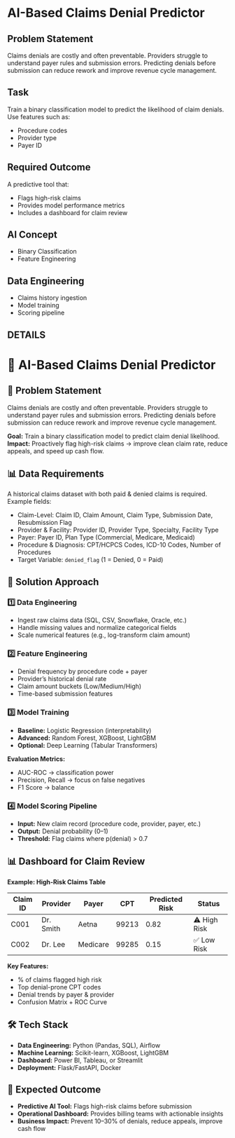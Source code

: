 # AI-Based Claims Denial Predictor

## Problem Statement
Claims denials are costly and often preventable. Providers struggle to understand payer rules and submission errors. Predicting denials before submission can reduce rework and improve revenue cycle management.

## Task
Train a binary classification model to predict the likelihood of claim denials. Use features such as:

- Procedure codes
- Provider type
- Payer ID

## Required Outcome
A predictive tool that:

- Flags high-risk claims
- Provides model performance metrics
- Includes a dashboard for claim review

## AI Concept
- Binary Classification
- Feature Engineering

## Data Engineering
- Claims history ingestion
- Model training
- Scoring pipeline

## DETAILS

# 🏥 AI-Based Claims Denial Predictor

## 📌 Problem Statement
Claims denials are costly and often preventable. Providers struggle to understand payer rules and submission errors. Predicting denials before submission can reduce rework and improve revenue cycle management.

**Goal:** Train a binary classification model to predict claim denial likelihood.  
**Impact:** Proactively flag high-risk claims → improve clean claim rate, reduce appeals, and speed up cash flow.

## 📊 Data Requirements
A historical claims dataset with both paid & denied claims is required. Example fields:

- Claim-Level: Claim ID, Claim Amount, Claim Type, Submission Date, Resubmission Flag  
- Provider & Facility: Provider ID, Provider Type, Specialty, Facility Type  
- Payer: Payer ID, Plan Type (Commercial, Medicare, Medicaid)  
- Procedure & Diagnosis: CPT/HCPCS Codes, ICD-10 Codes, Number of Procedures  
- Target Variable: `denied_flag` (1 = Denied, 0 = Paid)  

## 🔧 Solution Approach

### 1️⃣ Data Engineering
- Ingest raw claims data (SQL, CSV, Snowflake, Oracle, etc.)
- Handle missing values and normalize categorical fields
- Scale numerical features (e.g., log-transform claim amount)

### 2️⃣ Feature Engineering
- Denial frequency by procedure code + payer
- Provider’s historical denial rate
- Claim amount buckets (Low/Medium/High)
- Time-based submission features

### 3️⃣ Model Training
- **Baseline:** Logistic Regression (interpretability)  
- **Advanced:** Random Forest, XGBoost, LightGBM  
- **Optional:** Deep Learning (Tabular Transformers)  

**Evaluation Metrics:**  
- AUC-ROC → classification power  
- Precision, Recall → focus on false negatives  
- F1 Score → balance  

### 4️⃣ Model Scoring Pipeline
- **Input:** New claim record (procedure code, provider, payer, etc.)  
- **Output:** Denial probability (0–1)  
- **Threshold:** Flag claims where p(denial) > 0.7  

## 📊 Dashboard for Claim Review
**Example: High-Risk Claims Table**

| Claim ID | Provider    | Payer   | CPT   | Predicted Risk | Status        |
|----------|------------|--------|-------|----------------|---------------|
| C001     | Dr. Smith  | Aetna  | 99213 | 0.82           | ⚠️ High Risk  |
| C002     | Dr. Lee    | Medicare | 99285 | 0.15           | ✅ Low Risk   |

**Key Features:**  
- % of claims flagged high risk  
- Top denial-prone CPT codes  
- Denial trends by payer & provider  
- Confusion Matrix + ROC Curve  

## 🛠️ Tech Stack
- **Data Engineering:** Python (Pandas, SQL), Airflow  
- **Machine Learning:** Scikit-learn, XGBoost, LightGBM  
- **Dashboard:** Power BI, Tableau, or Streamlit  
- **Deployment:** Flask/FastAPI, Docker  

## 🎯 Expected Outcome
- **Predictive AI Tool:** Flags high-risk claims before submission  
- **Operational Dashboard:** Provides billing teams with actionable insights  
- **Business Impact:** Prevent 10–30% of denials, reduce appeals, improve cash flow  

